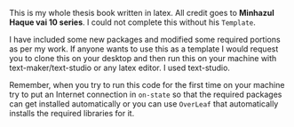 This is my whole thesis book written in latex. All credit goes to **Minhazul Haque vai 10 series**.
I could not complete this without his ``Template``.

I have included some new packages and modified some required portions as per my work.
If anyone wants to use this as a template I would request you to clone this on your desktop and then run this on your machine with text-maker/text-studio or any latex editor.
I used text-studio.

Remember, when you try to run this code for the first time on your machine try to put an Internet connection in ``on-state`` so that the required packages can get installed automatically 
or you can use ``OverLeaf`` that automatically installs the required libraries for it. 
